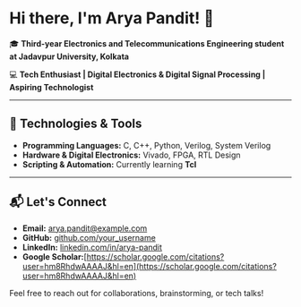 # Hi there, I'm Arya Pandit! 👋

🎓 **Third-year Electronics and Telecommunications Engineering student at Jadavpur University, Kolkata**

💻 **Tech Enthusiast | Digital Electronics & Digital Signal Processing | Aspiring Technologist**

---

## 🔧 Technologies & Tools

- **Programming Languages:** C, C++, Python, Verilog, System Verilog
- **Hardware & Digital Electronics:** Vivado, FPGA, RTL Design
- **Scripting & Automation:** Currently learning **Tcl**


---

## 📬 Let's Connect

- **Email:** [arya.pandit@example.com](mailto:aryapandit200408@gmail.com)
- **GitHub:** [github.com/your_username](https://github.com/aryapandit200408)
- **LinkedIn:** [linkedin.com/in/arya-pandit](https://www.linkedin.com/in/arya-pandit-146023250/)
- **Google Scholar:**[https://scholar.google.com/citations?user=hm8RhdwAAAAJ&hl=en](https://scholar.google.com/citations?user=hm8RhdwAAAAJ&hl=en)

Feel free to reach out for collaborations, brainstorming, or tech talks!

